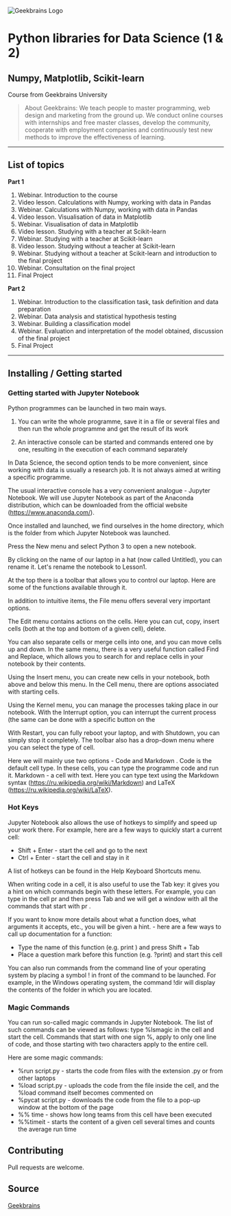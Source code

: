 ![Geekbrains Logo](https://github.com/ilyastartsdata/introductiontopython/blob/master/gb.png)

# Python libraries for Data Science (1 & 2)

## Numpy, Matplotlib, Scikit-learn

Course from Geekbrains University

> About Geekbrains: We teach people to master programming, web design and marketing from the ground up. We conduct online courses with internships and free master classes, develop the community, cooperate with employment companies and continuously test new methods to improve the effectiveness of learning.

---

## List of topics 

**Part 1**

1. Webinar. Introduction to the course
2. Video lesson. Calculations with Numpy, working with data in Pandas
3. Webinar. Calculations with Numpy, working with data in Pandas
4. Video lesson. Visualisation of data in Matplotlib
5. Webinar. Visualisation of data in Matplotlib
6. Video lesson. Studying with a teacher at Scikit-learn
7. Webinar. Studying with a teacher at Scikit-learn
8. Video lesson. Studying without a teacher at Scikit-learn
9. Webinar. Studying without a teacher at Scikit-learn and introduction to the final project
10. Webinar. Consultation on the final project
11. Final Project

**Part 2**

1. Webinar. Introduction to the classification task, task definition and data preparation
2. Webinar. Data analysis and statistical hypothesis testing
3. Webinar. Building a classification model
4. Webinar. Evaluation and interpretation of the model obtained, discussion of the final project
5. Final Project

---

## Installing / Getting started

### Getting started with Jupyter Notebook

Python programmes can be launched in two main ways.

1. You can write the whole programme, save it in a file or several files and then run the whole programme and get the result of its work

2. An interactive console can be started and commands entered one by one, resulting in the execution of each command separately

In Data Science, the second option tends to be more convenient, since working with data is usually a research job. It is not always aimed at writing a specific programme.

The usual interactive console has a very convenient analogue - Jupyter Notebook. We will use Jupyter Notebook as part of the Anaconda distribution, which can be downloaded from the official website (https://www.anaconda.com/).

Once installed and launched, we find ourselves in the home directory, which is the folder from which Jupyter Notebook was launched.

Press the New menu and select Python 3 to open a new notebook.

By clicking on the name of our laptop in a hat (now called Untitled), you can rename it. Let's rename the notebook to Lesson1.

At the top there is a toolbar that allows you to control our laptop. Here are some of the functions available through it.

In addition to intuitive items, the File menu offers several very important options.

The Edit menu contains actions on the cells. Here you can cut, copy, insert cells (both at the top and bottom of a given cell), delete. 

You can also separate cells or merge cells into one, and you can move cells up and down. In the same menu, there is a very useful function called Find and Replace, which allows you to search for and replace cells in your notebook by their contents.

Using the Insert menu, you can create new cells in your notebook, both above and below this menu. In the Cell menu, there are options associated with starting cells.

Using the Kernel menu, you can manage the processes taking place in our notebook. With the Interrupt option, you can interrupt the current process (the same can be done with a specific button on the

With Restart, you can fully reboot your laptop, and with Shutdown, you can simply stop it completely.
The toolbar also has a drop-down menu where you can select the type of cell. 

Here we will mainly use two options - Code and Markdown . Code is the default cell type. In these cells, you can type the programme code and run it. Markdown - a cell with text. Here you can type text using the Markdown syntax (https://ru.wikipedia.org/wiki/Markdown) and LaTeX (https://ru.wikipedia.org/wiki/LaTeX).

### Hot Keys

Jupyter Notebook also allows the use of hotkeys to simplify and speed up your work there. For example, here are a few ways to quickly start a current cell:

- Shift + Enter - start the cell and go to the next 
- Ctrl + Enter - start the cell and stay in it

A list of hotkeys can be found in the Help Keyboard Shortcuts menu.

When writing code in a cell, it is also useful to use the Tab key: it gives you a hint on which commands begin with these letters. For example, you can type in the cell pr and then press Tab and we will get a window with all the commands that start with pr .

If you want to know more details about what a function does, what arguments it accepts, etc., you will be given a hint. - here are a few ways to call up documentation for a function:

- Type the name of this function (e.g. print ) and press Shift + Tab
- Place a question mark before this function (e.g. ?print) and start this cell

You can also run commands from the command line of your operating system by placing a symbol ! in front of the command to be launched. For example, in the Windows operating system, the command !dir will display the contents of the folder in which you are located.

### Magic Commands

You can run so-called magic commands in Jupyter Notebook. The list of such commands can be viewed as follows: type %lsmagic in the cell and start the cell. Commands that start with one sign
%, apply to only one line of code, and those starting with two characters apply to the entire cell. 

Here are some magic commands:

- %run script.py - starts the code from files with the extension .py or from other laptops
- %load script.py - uploads the code from the file inside the cell, and the %load command itself becomes commented on
- %pycat script.py - downloads the code from the file to a pop-up window at the bottom of the page
- %% time - shows how long teams from this cell have been executed
- %%timeit - starts the content of a given cell several times and counts the average run time

## Contributing

Pull requests are welcome.

## Source

[Geekbrains](https://geekbrains.ru)
